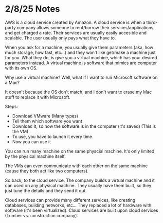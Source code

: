 # 2/8/25 Notes

AWS is a cloud service created by Amazon. A cloud service is when a third-party company allows someone to rent/borrow their services/applications and get charged 
a rate. Their services are usually easily accesible and scalable. The user usually only pays what they have to. 

When you ask for a machine, you usually give them parameters (aka, how much storage, how fast, etc...) and they won't like get/make a machine just for you. 
What they do, is give you a virtual machine, which has your desired parameters instead. A virtual machine is software that mimics are computer with its own OS. 

Why use a virtual machine? Well, what if I want to run Microsoft software on a Mac?

It doesn't because the OS don't match, and I don't want to erase my Mac stuff to replace it with Microsoft.

Steps:
- Download VMware (Many types)
- Tell them which software you want
- Download it, so now the software is in the computer (it's saved) (This is the VM)
- To use, you have to launch it every time
- Now you can use it

You can run many machine on the same physcial machine. It's only limited by the physical machine itself. 

The VMs can even communicate with each other on the same machine (cause they both act like two computers).

So back, to the cloud service. The company builds a virtual machine and it can used on any physical machine. They usually have them built, so they just tune the 
details and they send it out. 

Cloud services can provide many different services, like creating databases, building networks, etc... They replaced a lot of hardware with software (it's been virtualized). Cloud services are built upon cloud services (Lumber vs. construction company). 
